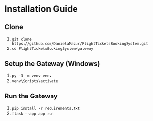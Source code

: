 # Installation Guide

## Clone

1. `git clone https://github.com/DanielaMazur/FlightTicketsBookingSystem.git`
2. `cd FlightTicketsBookingSystem/gateway`

## Setup the Gateway (Windows)

1. `py -3 -m venv venv`
2. `venv\Scripts\activate`

## Run the Gateway

1. `pip install -r requirements.txt`
2. `flask --app app run`
